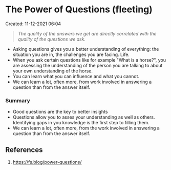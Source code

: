 # The Power of Questions (fleeting)
Created: 11-12-2021 06:04

> *The quality of the answers we get  are directly correlated with the quality of the questions we ask.*

* Asking questions gives you a better understanding of everything: the situation you are in, the challenges you are facing. Life.
* When you ask certain questions like for example "What is a horse?",  you are assessing the understanding of the person you are talking to about your own understanding of the horse.
* You can learn what you can influence and what you cannot.
* We can learn a lot, often more, from work involved in answering a question than from the answer itself.

### Summary
* Good questions are the key to better insights
* Questions allow you to asses your understanding as well as others. Identifying gaps in you knowledge is the first step to filling them.
* We can learn a lot, often more, from the work involved in answering a question than from the answer itself.

## References
1. https://fs.blog/power-questions/